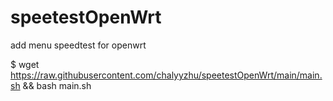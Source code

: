# speetestOpenWrt
add menu speedtest for openwrt

$ wget https://raw.githubusercontent.com/chalyyzhu/speetestOpenWrt/main/main.sh && bash main.sh
